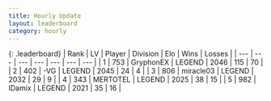 ```yaml
---
title: Hourly Update
layout: leaderboard
category: hourly
---
```


{: .leaderboard}
| Rank | LV | Player | Division | Elo | Wins | Losses |
| --- | --- | --- | --- | --- | --- | --- |
| <span data-change="1">1</span> | 753 | <span title="ID: 315148">GryphonEX</span> | LEGEND | <span data-change="6">2046</span> | <span data-change="1">115</span> | <span data-change="0">70</span> |
| <span data-change="-1">2</span> | 402 | <span title="ID: 92077">-VG</span> | LEGEND | <span data-change="0">2045</span> | <span data-change="0">24</span> | <span data-change="0">4</span> |
| <span data-change="1">3</span> | 806 | <span title="ID: 416373">miracle03</span> | LEGEND | <span data-change="0">2032</span> | <span data-change="0">29</span> | <span data-change="0">9</span> |
| <span data-change="-1">4</span> | 343 | <span title="ID: 398821">MERTOTEL</span> | LEGEND | <span data-change="-8">2025</span> | <span data-change="1">38</span> | <span data-change="1">15</span> |
| <span data-change="0">5</span> | 982 | <span title="ID: 357425">IDamix</span> | LEGEND | <span data-change="0">2021</span> | <span data-change="0">35</span> | <span data-change="0">16</span> |